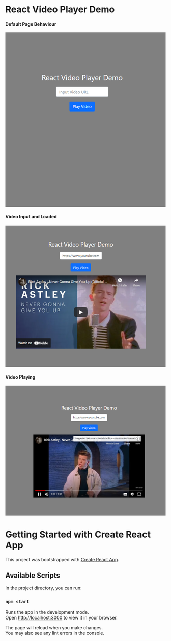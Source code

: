 # React Video Player Demo

#### Default Page Behaviour
![](git_images/default.PNG)

#### Video Input and Loaded
![](git_images/video-added.PNG)

#### Video Playing
![](git_images/video-playing.PNG)

# Getting Started with Create React App

This project was bootstrapped with [Create React App](https://github.com/facebook/create-react-app).

## Available Scripts

In the project directory, you can run:

### `npm start`

Runs the app in the development mode.\
Open [http://localhost:3000](http://localhost:3000) to view it in your browser.

The page will reload when you make changes.\
You may also see any lint errors in the console.
